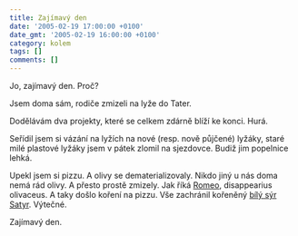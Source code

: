 ```yaml
---
title: Zajímavý den
date: '2005-02-19 17:00:00 +0100'
date_gmt: '2005-02-19 16:00:00 +0100'
category: kolem
tags: []
comments: []
---
```

<p>Jo, zajímavý den. Proč?</p>
<p>Jsem doma sám, rodiče zmizeli na lyže do Tater.</p>
<p>Dodělávám dva projekty, které se celkem zdárně blíží ke konci. Hurá.</p>
<p>Seřídil jsem si vázání na lyžích na nové (resp. nově půjčené) lyžáky, staré milé
plastové lyžáky jsem v pátek zlomil na sjezdovce. Budiž jim popelnice lehká.</p>
<p>Upekl jsem si pizzu. A olivy se dematerializovaly. Nikdo jiný u nás doma
nemá rád olivy. A přesto prostě zmizely. Jak říká <a href="http://www.lab75.com">Romeo</a>,
disappearius olivaceus. A taky došlo koření na pizzu. Vše zachránil kořeněný
<a href="http://www.mleko.cz/detail.php?id=rmd&pid=62104">bílý sýr Satyr</a>.
Výtečné.</p>
<p>Zajímavý den.</p>
